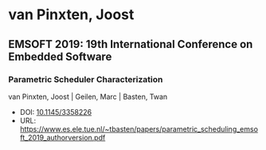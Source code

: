 # van Pinxten, Joost

## EMSOFT 2019: 19th International Conference on Embedded Software

### Parametric Scheduler Characterization
van Pinxten, Joost | Geilen, Marc | Basten, Twan
* DOI: [10.1145/3358226](https://doi.org/10.1145/3358226)
* URL: <https://www.es.ele.tue.nl/~tbasten/papers/parametric_scheduling_emsoft_2019_authorversion.pdf>

